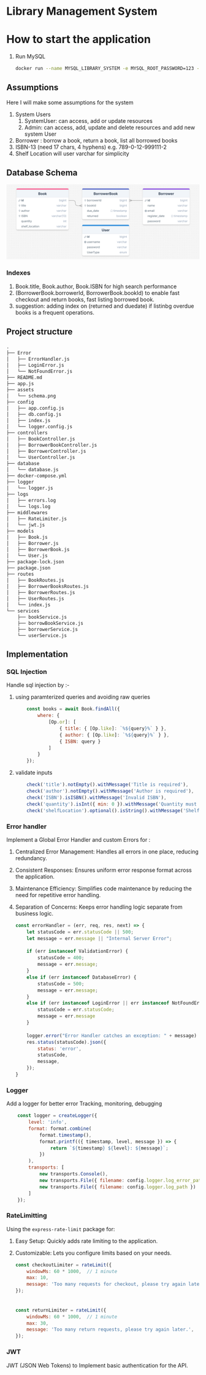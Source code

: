 # Library Management System

# How to start the application

1. Run MySQL

    ```bash
    docker run --name MYSQL_LIBRARY_SYSTEM -e MYSQL_ROOT_PASSWORD=123 -p 3306:3306 -d mysql:latest
    ```


## Assumptions

Here I will make some assumptions for the system

1. System Users
    1. SystemUser: can access, add or update resources
    2. Admin: can access, add, update and delete resources and add new system User
2. Borrower : borrow a book, return a book, list all borrowed books
3. ISBN-13 (need 17 chars, 4 hyphens) e.g. 789-0-12-999111-2
4. Shelf Location will user varchar for simplicity


## Database Schema
![Database Schema](assets/schema.png)

### Indexes
1. Book.title, Book.author, Book.ISBN for high search performance
2. (BorrowerBook.borrowerId, BorrowerBook.bookId) to enable fast checkout and return books, fast listing borrowed book.
3. suggestion: adding index on (returned and duedate) if listinbg overdue books is a frequent operations.

## Project structure
```
.
├── Error
│   ├── ErrorHandler.js
│   ├── LoginError.js
│   └── NotFoundError.js
├── README.md
├── app.js
├── assets
│   └── schema.png
├── config
│   ├── app.config.js
│   ├── db.config.js
│   ├── index.js
│   └── logger.config.js
├── controllers
│   ├── BookController.js
│   ├── BorrowerBookController.js
│   ├── BorrowerController.js
│   └── UserController.js
├── database
│   └── database.js
├── docker-compose.yml
├── logger
│   └── logger.js
├── logs
│   ├── errors.log
│   └── logs.log
├── middlewares
│   ├── RateLimiter.js
│   └── jwt.js
├── models
│   ├── Book.js
│   ├── Borrower.js
│   ├── BorrowerBook.js
│   └── User.js
├── package-lock.json
├── package.json
├── routes
│   ├── BookRoutes.js
│   ├── BorrowerBooksRoutes.js
│   ├── BorrowerRoutes.js
│   ├── UserRoutes.js
│   └── index.js
└── services
    ├── bookService.js
    ├── borrowBookService.js
    ├── borrowerService.js
    └── userService.js
```
## Implementation

### SQL Injection

Handle sql injection by :- 
1. using paramterized queries and avoiding raw queries

    ```javascript
        const books = await Book.findAll({
            where: {
                [Op.or]: [
                    { title: { [Op.like]: `%${query}%` } },
                    { author: { [Op.like]: `%${query}%` } },
                    { ISBN: query }
                ]
            }
        });
    ```

2.  validate inputs

    ```javascript
        check('title').notEmpty().withMessage('Title is required'),
        check('author').notEmpty().withMessage('Author is required'),
        check('ISBN').isISBN().withMessage('Invalid ISBN'),
        check('quantity').isInt({ min: 0 }).withMessage('Quantity must be a non-negative integer'),
        check('shelfLocation').optional().isString().withMessage('Shelf Location must be a string')
    ```

### Error handler
Implement a Global Error Handler and custom Errors for :

1. Centralized Error Management: Handles all errors in one place, reducing redundancy.
2. Consistent Responses: Ensures uniform error response format across the application.
3. Maintenance Efficiency: Simplifies code maintenance by reducing the need for repetitive error handling.
4. Separation of Concerns: Keeps error handling logic separate from business logic.

    ```javascript
    const errorHandler = (err, req, res, next) => {
        let statusCode = err.statusCode || 500;
        let message = err.message || "Internal Server Error";

        if (err instanceof ValidationError) {
            statusCode = 400;
            message = err.message;
        } 
        else if (err instanceof DatabaseError) {
            statusCode = 500;
            message = err.message;
        }
        else if (err instanceof LoginError || err instanceof NotFoundError) {
            statusCode = err.statusCode;
            message = err.message
        }

        logger.error("Error Handler catches an exception: " + message)
        res.status(statusCode).json({
            status: 'error',
            statusCode,
            message,
        });
    }
    ```

### Logger

Add a logger for better error Tracking, monitoring, debugging

```javascript
    const logger = createLogger({
        level: 'info',
        format: format.combine(
            format.timestamp(),
            format.printf(({ timestamp, level, message }) => {
                return `${timestamp} ${level}: ${message}`;
            })
        ),
        transports: [
            new transports.Console(),
            new transports.File({ filename: config.logger.log_error_path, level: 'error' }), 
            new transports.File({ filename: config.logger.log_path })
        ]
    });
```

### RateLimitting

Using the `express-rate-limit` package for:
1. Easy Setup: Quickly adds rate limiting to the application.
2. Customizable: Lets you configure limits based on your needs.

    ```javascript
    const checkoutLimiter = rateLimit({
        windowMs: 60 * 1000,  // 1 minute
        max: 10,
        message: 'Too many requests for checkout, please try again later.',
    });


    const returnLimiter = rateLimit({
        windowMs: 60 * 1000,  // 1 minute
        max: 30,
        message: 'Too many return requests, please try again later.',
    });
    ```

### JWT
JWT (JSON Web Tokens) to Implement basic authentication for the API.